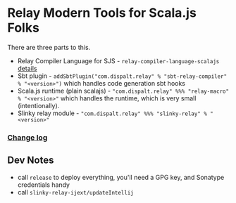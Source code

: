 
# Relay Modern Tools for Scala.js Folks

There are three parts to this.
  - Relay Compiler Language for SJS - `relay-compiler-language-scalajs` [details](./node-compiler/)
  - Sbt plugin - `addSbtPlugin("com.dispalt.relay" % "sbt-relay-compiler" % "<version>")`
    which handles code generation sbt hooks
  - Scala.js runtime (plain scalajs) - `"com.dispalt.relay" %%% "relay-macro" % "<version>"` which 
    handles the runtime, which is very small (intentionally).
  - Slinky relay module - `"com.dispalt.relay" %%% "slinky-relay" % "<version>"`

### [Change log](./CHANGELOG.md)

## Dev Notes

 - call `release` to deploy everything, you'll need a GPG key, and Sonatype credentials handy
 - call `slinky-relay-ijext/updateIntellij`
